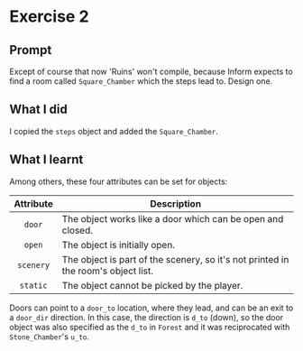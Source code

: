 # Exercise 2

## Prompt

Except of course that now 'Ruins' won't compile, because Inform expects to find a room called `Square_Chamber` which the steps lead to.
Design one.

## What I did

I copied the `steps` object and added the `Square_Chamber`.

## What I learnt

Among others, these four attributes can be set for objects:

| **Attribute** | **Description**                                                                   |
| :-----------: | --------------------------------------------------------------------------------- |
| `door`        | The object works like a door which can be open and closed.                        |
| `open`        | The object is initially open.                                                     |
| `scenery`     | The object is part of the scenery, so it's not printed in the room's object list. |
| `static`      | The object cannot be picked by the player.                                        |

Doors can point to a `door_to` location, where they lead, and can be an exit to a `door_dir` direction.
In this case, the direction is `d_to` (down), so the door object was also specified as the `d_to` in `Forest` and it was reciprocated with `Stone_Chamber`'s `u_to`.
